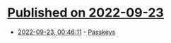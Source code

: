 # [Published on 2022-09-23](index.md)

* [2022-09-23, 00:46:11](https://lobste.rs/s/f36van/passkeys) - [Passkeys](https://www.imperialviolet.org/2022/09/22/passkeys.html)
